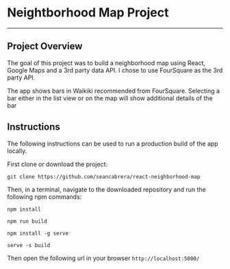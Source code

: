 # Neightborhood Map Project
---

## Project Overview

The goal of this project was to build a neighborhood map using React, Google Maps and a 3rd party data API. I chose to use FourSquare as the 3rd party API.

The app shows bars in Waikiki recommended from FourSquare. Selecting a bar either in the list view or on the map will show additional details of the bar

## Instructions

The following instructions can be used to run a production build of the app locally.

First clone or download the project:

`git clone https://github.com/seancabrera/react-neighborhood-map`

Then, in a terminal, navigate to the downloaded repository and run the following npm commands:

`npm install`

`npm run build`

`npm install -g serve`

`serve -s build`

Then open the following url in your browser
`http://localhost:5000/`
